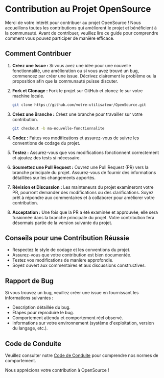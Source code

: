 # Contribution au Projet OpenSource

Merci de votre intérêt pour contribuer au projet OpenSource ! Nous accueillons toutes les contributions qui améliorent le projet et bénéficient à la communauté. Avant de contribuer, veuillez lire ce guide pour comprendre comment vous pouvez participer de manière efficace.

## Comment Contribuer

1. **Créez une Issue :** Si vous avez une idée pour une nouvelle fonctionnalité, une amélioration ou si vous avez trouvé un bug, commencez par créer une issue. Décrivez clairement le problème ou la proposition afin que la communauté puisse discuter.

2. **Fork et Clonage :** Fork le projet sur GitHub et clonez-le sur votre machine locale.

    ```bash
    git clone https://github.com/votre-utilisateur/OpenSource.git
    ```

3. **Créez une Branche :** Créez une branche pour travailler sur votre contribution.

    ```bash
    git checkout -b ma-nouvelle-fonctionnalite
    ```

4. **Codez :** Faites vos modifications et assurez-vous de suivre les conventions de codage du projet.

5. **Testez :** Assurez-vous que vos modifications fonctionnent correctement et ajoutez des tests si nécessaire.

6. **Soumettez une Pull Request :** Ouvrez une Pull Request (PR) vers la branche principale du projet. Assurez-vous de fournir des informations détaillées sur les changements apportés.

7. **Révision et Discussion :** Les mainteneurs du projet examineront votre PR, pourront demander des modifications ou des clarifications. Soyez prêt à répondre aux commentaires et à collaborer pour améliorer votre contribution.

8. **Acceptation :** Une fois que la PR a été examinée et approuvée, elle sera fusionnée dans la branche principale du projet. Votre contribution fera désormais partie de la version suivante du projet.

## Conseils pour une Contribution Réussie

- Respectez le style de codage et les conventions du projet.
- Assurez-vous que votre contribution est bien documentée.
- Testez vos modifications de manière approfondie.
- Soyez ouvert aux commentaires et aux discussions constructives.

## Rapport de Bug

Si vous trouvez un bug, veuillez créer une issue en fournissant les informations suivantes :
- Description détaillée du bug.
- Étapes pour reproduire le bug.
- Comportement attendu et comportement réel observé.
- Informations sur votre environnement (système d'exploitation, version du langage, etc.).

## Code de Conduite

Veuillez consulter notre [Code de Conduite](CODE_OF_CONDUCT.md) pour comprendre nos normes de comportement.

Nous apprécions votre contribution à OpenSource !
